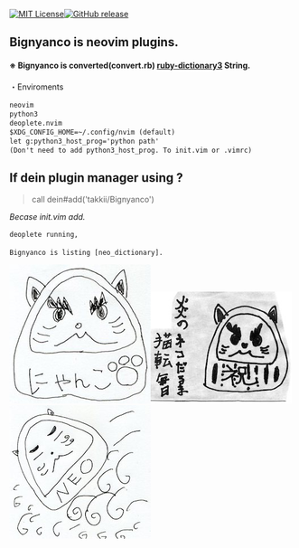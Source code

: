 [![MIT License](http://img.shields.io/badge/license-MIT-blue.svg?style=flat)](LICENSE)[![GitHub release](https://img.shields.io/github/release/takkii/Bignyanco.svg?style=flat)](GitHub)

## Bignyanco is neovim plugins. 

#### ※ Bignyanco is converted(convert.rb) [ruby-dictionary3](https://github.com/takkii/ruby-dictionary3) String.

・Enviroments

```text
neovim
python3
deoplete.nvim
$XDG_CONFIG_HOME=~/.config/nvim (default)
let g:python3_host_prog='python path' 
(Don't need to add python3_host_prog. To init.vim or .vimrc)
```

## If dein plugin manager using ? 

> call dein#add('takkii/Bignyanco')

*Becase init.vim add.*

```text
deoplete running, 

Bignyanco is listing [neo_dictionary].
```


![ねこだるま](https://github.com/takkii/Bignyanco/blob/master/images/nekodaruma.jpg)![ねこだるま2](https://github.com/takkii/Bignyanco/blob/master/images/nekodaruma2.jpg)![neoねこだるま](https://github.com/takkii/Bignyanco/blob/master/images/nekodaruma3.jpg)